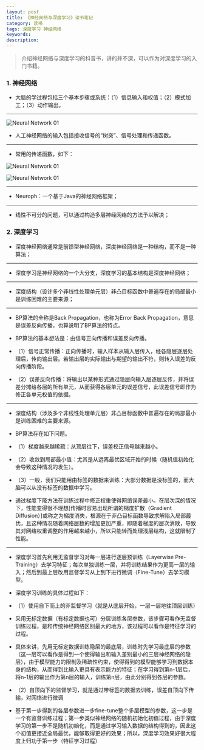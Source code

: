 ```yaml
---
layout: post
title: 《神经网络与深度学习》读书笔记
category: 读书
tags: 深度学习 神经网络
keywords:
description:
---
```


> 介绍神经网络与深度学习的科普书，讲的并不深，可以作为对深度学习的入门书籍。

### 1. 神经网络

* 大脑的学过程包括三个基本步骤或系统：（1）信息输入和权值；（2）模式加工；（3）动作输出。

<hr>

![Neural Network 01]({{site.CDN_PATH}}/public/image/20170320-Neural-Network01.png)

* 人工神经网络的输入包括接收信号的“树突”、信号处理和传递函数。

<hr>

* 常用的传递函数，如下：

![Neural Network 01]({{site.CDN_PATH}}/public/image/20170320-Neural-Network02.png)

![Neural Network 01]({{site.CDN_PATH}}/public/image/20170320-Neural-Network03.png)

<hr>

* Neuroph：一个基于Java的神经网络框架；

<hr>

* 线性不可分的问题，可以通过构造多层神经网络的方法予以解决；

### 2. 深度学习 

* 深度神经网络通常是前馈型神经网络，深度神经网络是一种结构，而不是一种算法；

<hr>

* 深度学习是神经网络的一个大分支，深度学习的基本结构是深度神经网络；

<hr>

* 深度结构（设计多个非线性处理单元层）非凸目标函数中普遍存在的局部最小是训练困难的主要来源；

<hr>

* BP算法的全称是Back Propagation，也称为Error Back Propagation，意思是误差反向传播，也算说明了BP算法的特点。

* BP算法的基本想法是：由信号正向传播和误差反向传播。

* （1）信号正常传播：正向传播时，输入样本从输入层传入，经各隐层逐层处理后，传向输出层。若输出层的实际输出与期望的输出不符，则转入误差的反向传播阶段。

* （2）误差反向传播：将输出以某种形式通过隐层向输入层逐层反传，并将误差分摊给各层的所有单元，从而获得各层单元的误差信号，此误差信号即作为修正各单元权值的依据。

<hr>

* 深度结构（涉及多个非线性处理单元层）非凸目标函数中普遍存在的局部最小是训练困难的主要来源。

* BP算法存在如下问题。

* （1）梯度越来越稀疏：从顶层往下，误差校正信号越来越小。

* （2）收敛到局部最小值：尤其是从远离最优区域开始的时候（随机值初始化会导致这种情况的发生）。

* （3）一般，我们只能用由标签的数据来训练：大部分数据是没标签的，而大脑可以从没有标签的数据中学习。

* 通过梯度下降方法在训练过程中修正权重使得网络误差最小。在层次深的情况下，性能变得很不理想[传播时容易出现所谓的梯度扩散（Gradient Diffusion）]或称之为梯度消失，根源在于非凸目标函数导致求解陷入局部最优，且这种情况随着网络层数的增加更加严重，即随着梯度的层次消散，导致其对网络权重调整的作用越来越小，所以只能转而处理浅层结构，这就限制了性能。

<hr>

* 深度学习首先利用无监督学习对每一层进行逐层预训练（Layerwise Pre-Training）去学习特征；每次单独训练一层，并将训练结果作为更高一层的输入；然后到最上层改用监督学习从上到下进行微调（Fine-Tune）去学习模型。

* 深度学习训练的具体过程如下：

* （1）使用自下而上的非监督学习（就是从底层开始，一层一层地往顶层训练）

* 采用无标定数据（有标定数据也可）分层训练各层参数，该步骤可看作无监督训练过程，是和传统神经网络区别最大的地方，该过程可以看作是特征学习的过程。

* 具体来讲，先用无标定数据训练隐层的最底层，训练时先学习最底层的参数（这一层可以看作是得到一个使得输出和输入差别最小的三层神经网络的隐层），由于模型能力的限制及稀疏性约束，使得得到的模型能够学习到数据本身的结构，从而得到比输入更具有表示能力的特征；在学习得到第n-1层后，将n-1层的输出作为第n层的输入，训练第n层，由此分别得到各层的参数。

* （2）自顶向下的监督学习，就是通过带标签的数据去训练，误差自顶向下传输，对网络进行微调

* 基于第一步得到的各层参数进一步fine-tune整个多层模型的参数，这一步是一个有监督训练过程；第一步类似神经网络的随机初始化初值过程，由于深度学习的第一步不是随机初始化，而是通过学习输入数据的结构得到的，因此这个初值更接近全局最优，能够取得更好的效果；所以，深度学习效果好很大程度上归功于第一步（特征学习过程）
